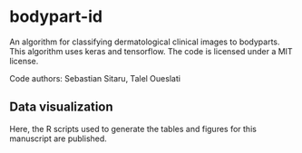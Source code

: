 # bodypart-id

An algorithm for classifying dermatological clinical images to bodyparts. This algorithm uses keras and tensorflow. The code is licensed under a MIT license.

Code authors: Sebastian Sitaru, Talel Oueslati

## Data visualization
Here, the R scripts used to generate the tables and figures for this manuscript are published.